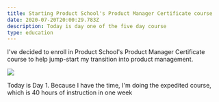 ```yaml
---
title: Starting Product School's Product Manager Certificate course
date: 2020-07-20T20:00:29.783Z
description: Today is day one of the five day course
type: education
---
```

I've decided to enroll in Product School's Product Manager Certificate course to help jump-start my transition into product management.

![](/img/screen-shot-2020-07-20-at-5.19.25-pm.png)

Today is Day 1. Because I have the time, I'm doing the expedited course, which is 40 hours of instruction in one week